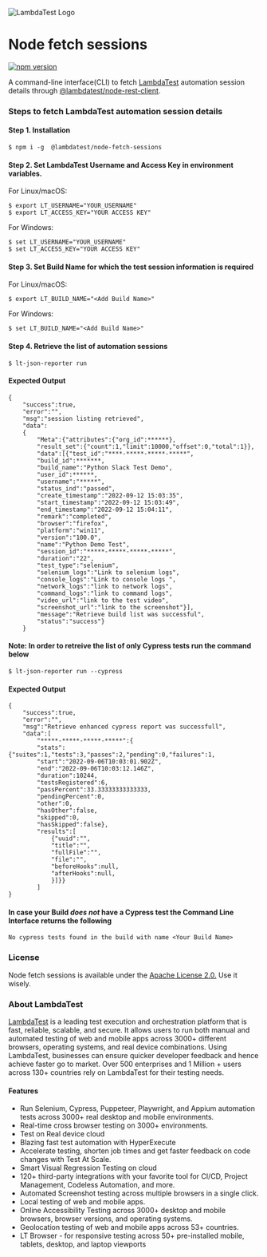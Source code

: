 
![LambdaTest Logo](https://www.lambdatest.com/resources/images/logos/logo.svg)

# Node fetch sessions
[![npm version](https://img.shields.io/npm/v/@lambdatest/node-fetch-sessions.svg?style=flat)](https://www.npmjs.com/package/@lambdatest/node-fetch-sessions)

A command-line interface(CLI) to fetch [LambdaTest](https://automation.lambdatest.com/build) automation session details through [@lambdatest/node-rest-client](https://www.npmjs.com/package/@lambdatest/node-rest-client).

### Steps to fetch LambdaTest automation session details

#### Step 1. Installation

```
$ npm i -g  @lambdatest/node-fetch-sessions
```

#### Step 2. Set LambdaTest Username and Access Key in environment variables.
 
For Linux/macOS:
```
$ export LT_USERNAME="YOUR_USERNAME"
$ export LT_ACCESS_KEY="YOUR ACCESS KEY"
```
For Windows:
```
$ set LT_USERNAME="YOUR_USERNAME"
$ set LT_ACCESS_KEY="YOUR ACCESS KEY"
```

#### Step 3. Set Build Name for which the test session information is required
For Linux/macOS:
```
$ export LT_BUILD_NAME="<Add Build Name>"
```
For Windows:
```
$ set LT_BUILD_NAME="<Add Build Name>"
```

#### Step 4. Retrieve the list of automation sessions
```
$ lt-json-reporter run 
```
#### Expected Output
```
{
    "success":true,
    "error":"",
    "msg":"session listing retrieved",
    "data":
    {
        "Meta":{"attributes":{"org_id":******},
        "result_set":{"count":1,"limit":10000,"offset":0,"total":1}},
        "data":[{"test_id":"****-*****-*****-*****",
        "build_id":*******,
        "build_name":"Python Slack Test Demo",
        "user_id":******,
        "username":"*****",
        "status_ind":"passed",
        "create_timestamp":"2022-09-12 15:03:35",
        "start_timestamp":"2022-09-12 15:03:49",
        "end_timestamp":"2022-09-12 15:04:11",
        "remark":"completed",
        "browser":"firefox",
        "platform":"win11",
        "version":"100.0",
        "name":"Python Demo Test",
        "session_id":"*****-*****-*****-*****",
        "duration":"22",
        "test_type":"selenium",
        "selenium_logs":"Link to selenium logs",
        "console_logs":"Link to console logs ",
        "network_logs":"link to network logs",
        "command_logs":"link to command logs",
        "video_url":"link to the test video",
        "screenshot_url":"link to the screenshot"}],
        "message":"Retrieve build list was successful",
        "status":"success"}
    }
```
#### Note: In order to retreive the list of only Cypress tests run the command below
```
$ lt-json-reporter run --cypress
```
#### Expected Output
```
{
    "success":true,
    "error":"",
    "msg":"Retrieve enhanced cypress report was successfull",
    "data":[
        "*****-*****-*****-*****":{
        "stats":{"suites":1,"tests":3,"passes":2,"pending":0,"failures":1,
        "start":"2022-09-06T10:03:01.902Z",
        "end":"2022-09-06T10:03:12.146Z",
        "duration":10244,
        "testsRegistered":6,
        "passPercent":33.33333333333333,
        "pendingPercent":0,
        "other":0,
        "hasOther":false,
        "skipped":0,
        "hasSkipped":false},
        "results":[
            {"uuid":"",
            "title":"",
            "fullFile":"",
            "file":"",
            "beforeHooks":null,
            "afterHooks":null,
            }]}}
        ]
}
```

#### In case your Build _does not_ have a Cypress test the Command Line Interface returns the following
```
No cypress tests found in the build with name <Your Build Name>
```
### License
Node fetch sessions is available under the [Apache License 2.0.](https://github.com/LambdaTest/node-fetch-session/blob/main/LICENSE) Use it wisely.

### About LambdaTest
[LambdaTest](https://www.lambdatest.com/) is a leading test execution and orchestration platform that is fast, reliable, scalable, and secure. It allows users to run both manual and automated testing of web and mobile apps across 3000+ different browsers, operating systems, and real device combinations. Using LambdaTest, businesses can ensure quicker developer feedback and hence achieve faster go to market. Over 500 enterprises and 1 Million + users across 130+ countries rely on LambdaTest for their testing needs.

#### Features
- Run Selenium, Cypress, Puppeteer, Playwright, and Appium automation tests across 3000+ real desktop and mobile environments.
- Real-time cross browser testing on 3000+ environments.
- Test on Real device cloud
- Blazing fast test automation with HyperExecute
- Accelerate testing, shorten job times and get faster feedback on code changes with Test At Scale.
- Smart Visual Regression Testing on cloud
- 120+ third-party integrations with your favorite tool for CI/CD, Project Management, Codeless Automation, and more.
- Automated Screenshot testing across multiple browsers in a single click.
- Local testing of web and mobile apps.
- Online Accessibility Testing across 3000+ desktop and mobile browsers, browser versions, and operating systems.
- Geolocation testing of web and mobile apps across 53+ countries.
- LT Browser - for responsive testing across 50+ pre-installed mobile, tablets, desktop, and laptop viewports

